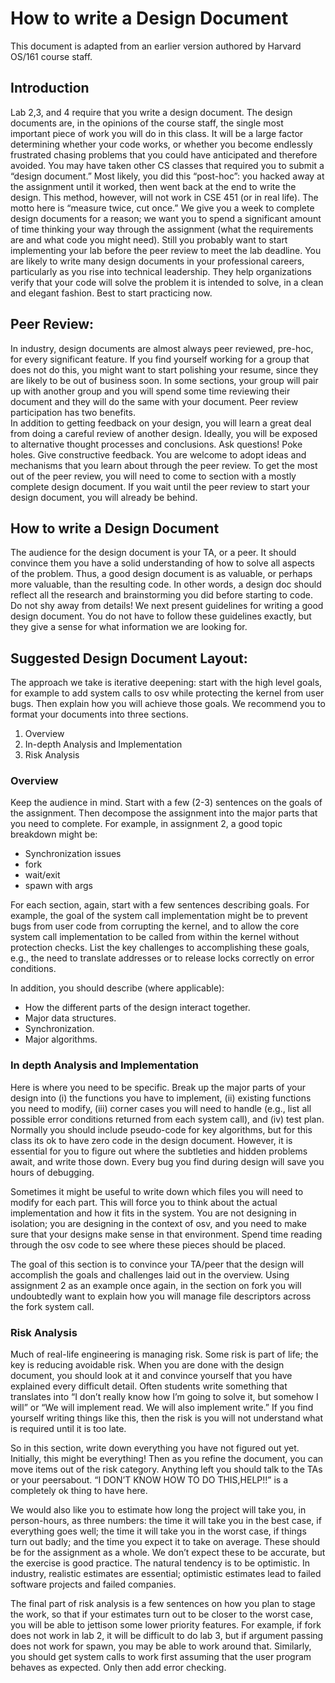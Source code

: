 # How	to	write	a	Design	Document
This document is adapted from an earlier	version	authored	by	Harvard	OS/161	course	staff.

## Introduction
Lab 2,3, and 4 require	that	you	write	a	design	document.	The	design
documents	are,	in	the	opinions	of	the	course	staff,	the	single	most	important	piece	of	work
you	will	do	in	this	class.	It	will	be	a	large	factor	determining	whether	your	code	works,	or
whether	you	become	endlessly	frustrated	chasing	problems	that	you	could	have	anticipated
and	therefore	avoided.
You	may	have	taken	other	CS	classes	that	required	you	to	submit	a	“design document.” Most
likely,	you	did	this	“post-hoc”:	you	hacked	away	at	the	assignment	until	it	worked,	then	went
back	at	the	end	to	write	the	design.	This	method,	however,	will	not	work	in	CSE	451	(or	in
real	life).	The	motto	here	is	“measure	twice,	cut	once.”	We	give	you	a	week	to	complete
design	documents	for	a	reason;	we	want	you	to	spend	a	significant	amount	of	time	thinking
your	way	through	the	assignment	(what	the	requirements	are	and	what	code	you	might
need). Still you probably want to start implementing your lab before the peer review to meet the lab deadline.
You	are	likely	to	write	many	design	documents	in	your	professional	careers,	particularly	as
you	rise	into	technical	leadership.	They	help	organizations	verify	that	your	code	will	solve	the
problem	it	is	intended	to	solve,	in	a	clean	and	elegant	fashion.		Best	to	start	practicing	now.

## Peer	Review:
In	industry,	design	documents	are	almost	always	peer	reviewed,	pre-hoc,	for	every
significant	feature.		If	you	find	yourself	working	for	a	group	that	does	not	do	this,	you	might
want	to	start	polishing	your	resume,	since	they	are	likely	to	be	out	of	business	soon.
In	some sections,	your	group	will	pair	up	with	another	group	and	you	will	spend	some time 
reviewing	their	document	and	they will do the same	with	your document. Peer	review	participation	has	two	benefits.	
In	addition	to	getting	feedback	on your	design,	you	will	learn	a	great deal	from	doing	a	careful	review	of	another	design.
Ideally, you	will	be	exposed	to	alternative	thought	processes	and	conclusions.	Ask	questions!	Poke
holes.	Give	constructive	feedback.	You	are	welcome	to	adopt	ideas	and	mechanisms	that	you
learn	about	through	the	peer	review.	To	get	the	most	out	of	the	peer	review,	you	will	need	to
come	to	section	with	a	mostly	complete	design	document.	If	you	wait	until	the	peer	review	to
start	your	design	document,	you	will	already	be	behind.

## How	to	write	a	Design	Document
The	audience	for	the	design	document	is	your	TA,	or	a	peer.	It	should	convince	them	you
have	a	solid	understanding	of	how	to	solve	all	aspects	of	the	problem.	Thus,	a	good	design
document	is	as	valuable,	or	perhaps	more	valuable,	than	the	resulting	code.	In	other	words,	a
design	doc	should	reflect	all	the	research	and	brainstorming	you	did	before	starting	to	code.
Do not	shy	away	from	details!
We next	present guidelines	for	writing	a	good	design	document.	You	do	not	have	to	follow
these	guidelines	exactly,	but	they	give	a	sense	for	what	information	we	are	looking	for.

## Suggested	Design	Document	Layout:
The	approach	we	take	is	iterative	deepening:	start	with	the	high	level	goals,	for	example	to
add	system	calls	to	osv	while	protecting	the	kernel	from	user	bugs.	Then	explain	how
you	will	achieve	those	goals.
We	recommend	you	to	format	your	documents	into	three	sections.
1.	Overview
2.	In-depth	Analysis	and	Implementation
3.	Risk	Analysis

###	Overview
Keep	the	audience	in	mind.	Start	with	a	few	(2-3)	sentences	on	the	goals	of	the	assignment.
Then	decompose	the		assignment		into		the		major	parts		that	you	need		to		complete. 	For
example,	in	assignment	2,	a	good	topic	breakdown	might	be:
- Synchronization issues
- fork
- wait/exit
- spawn with args

For	each	section,	again,	start	with	a	few	sentences	describing	goals.	For	example,	the	goal	of
the	system	call	implementation	might	be	to	prevent	bugs	from	user	code	from	corrupting
the	kernel,	and	to	allow	the	core	system	call	implementation	to	be	called	from	within	the
kernel	without	protection	checks.	List	the	key	challenges	to	accomplishing	these	goals,	e.g.,
the	need	to	translate	addresses	or	to	release	locks	correctly	on	error	conditions.

In	addition,	you	should	describe	(where	applicable):
- How	the	different	parts	of	the	design	interact	together.
- Major	data	structures.
- Synchronization.
- Major	algorithms.

### In	depth	Analysis	and	Implementation
Here	is	where	you	need	to	be	specific.	Break	up	the	major	parts	of	your	design	into	(i)	the
functions	you	have	to	implement,	(ii)	existing	functions	you	need	to	modify,	(iii)	corner	cases
you	will	need	to	handle	(e.g.,	list	all	possible	error	conditions	returned	from	each	system	call),
and	(iv)	test	plan.	Normally	you	should	include	pseudo-code	for key	algorithms,	but	for	this
class	its	ok	to	have	zero	code	in	the	design	document.	However,	it	is	essential	for	you	to	figure
out	where	the	subtleties	and	hidden	problems		await,	and	write	those	down.	Every	bug	you
find	during	design	will	save	you	hours	of	debugging.

Sometimes	it	might	be	useful	to	write	down	which	files	you	will	need	to	modify	for	each	part.
This	will	force	you	to	think	about	the	actual	implementation	and	how	it	fits	in	the	system. You	are	not	designing	in	isolation;	you	are	designing	in	the	context	of	osv,		and	you	need
to	make	sure	that	your	designs	make	sense	in	that	environment.	Spend	time	reading	through the osv code	to	see	where	these	pieces	should	be	placed.

The	goal	of	this	section	is	to	convince	your	TA/peer	that	the	design	will	accomplish	the	goals
and	challenges	laid	out	in	the	overview.	Using	assignment	2	as	an	example	once	again,	in	the
section	on	fork	you	will	undoubtedly	want	to	explain	how	you	will	manage	file	descriptors
across	the	fork	system	call.

### Risk	Analysis
Much	of	real-life	engineering	is	managing	risk.	Some	risk	is	part	of	life;	the	key	is	reducing
avoidable	risk.	When	you	are	done	with	the	design	document,	you	should	look	at	it	and
convince	yourself	that	you	have	explained	every	difficult	detail.	Often	students	write
something	that	translates	into		“I	don’t	really	know	how	I’m	going	to	solve	it,	but	somehow	I
will”	or	“We	will	implement	read.	We	will	also	implement	write.”	If	you	find	yourself	writing
things	like	this,	then	the	risk	is	you	will	not	understand	what	is	required	until	it	is	too	late.

So	in	this	section,	write	down	everything	you	have	not	figured	out	yet.	Initially,	this	might	be
everything!	Then	as	you	refine	the	document,	you	can	move	items	out	of	the	risk	category.
Anything	left	you	should	talk	to	the	TAs	or	your	peersabout.		“I	DON’T	KNOW	HOW	TO	DO
THIS,HELP!!”	is	a	completely	ok	thing	to	have	here.

We	would	also	like	you	to	estimate	how	long	the	project	will	take	you,	in	person-hours,	as
three	numbers:	the	time	it	will	take	you	in	the	best	case,	if	everything	goes	well;	the	time	it
will	take	you	in	the	worst	case,	if	things	turn	out	badly;	and	the	time	you	expect	it	to	take	on
average.	These	should	be	for	the	assignment	as	a	whole.	We	don’t	expect	these	to	be
accurate,	but	the	exercise	is	good	practice.	The	natural	tendency	is	to	be	optimistic.	In
industry,	realistic	estimates	are	essential;	optimistic	estimates	lead	to	failed	software	projects
and	failed	companies.

The	final	part	of	risk	analysis	is	a	few	sentences	on	how	you	plan	to	stage	the	work,	so	that	if
your	estimates	turn	out	to	be	closer	to	the	worst	case,	you	will	be	able	to	jettison	some	lower
priority	features.		For	example,	if	fork	does	not	work	in	lab 2,	it	will	be	difficult	to	do
lab	3,	but	if	argument	passing	does	not	work	for	spawn,	you	may	be	able	to	work
around	that.		Similarly,	you	should	get	system	calls	to	work	first	assuming	that	the	user
program	behaves	as	expected.		Only	then	add	error	checking.